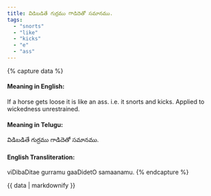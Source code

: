 ```yaml
---
title: విడిబడితే గుర్రము గాడిదెతో సమానము.
tags:
  - "snorts"
  - "like"
  - "kicks"
  - "e"
  - "ass"
---
```


{% capture data %}
#### Meaning in English:
If a horse gets loose it is like an ass.
i.e. it snorts and kicks.
Applied to wickedness unrestrained.

#### Meaning in Telugu:
విడిబడితే గుర్రము గాడిదెతో సమానము.

#### English Transliteration:
viDibaDitae gurramu gaaDidetO samaanamu.
{% endcapture %}

<div class="notice">{{ data | markdownify }}</div>

